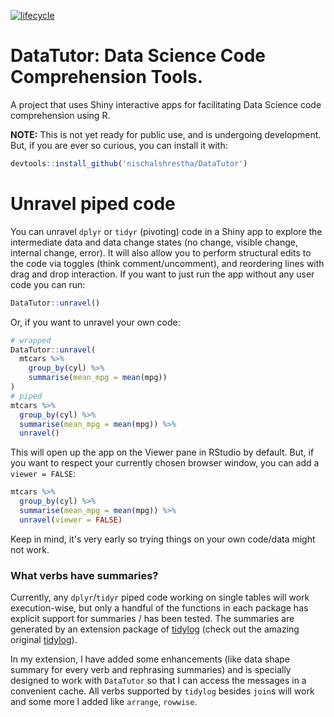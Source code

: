 <!-- badges: start -->
[![lifecycle](https://img.shields.io/badge/lifecycle-experimental-blue.svg)](https://www.tidyverse.org/lifecycle/#experimental)
<!-- badges: end -->

# DataTutor: Data Science Code Comprehension Tools.

A project that uses Shiny interactive apps for facilitating Data Science code comprehension using R.

**NOTE:** This is not yet ready for public use, and is undergoing development. But, if you are ever so curious, you can install it with:

```r
devtools::install_github('nischalshrestha/DataTutor')
```

# Unravel piped code

You can unravel `dplyr` or `tidyr` (pivoting) code in a Shiny app to explore the intermediate data and data change states (no change, visible change, internal change, error). It will also allow you to perform structural edits to the code via toggles (think comment/uncomment), and reordering lines with drag and drop interaction. If you want to just run the app without any user code you can run:

```r
DataTutor::unravel()
```

Or, if you want to unravel your own code:

```r
# wrapped
DataTutor::unravel(
  mtcars %>%
    group_by(cyl) %>% 
    summarise(mean_mpg = mean(mpg))
)
# piped
mtcars %>%
  group_by(cyl) %>% 
  summarise(mean_mpg = mean(mpg)) %>%
  unravel()
```

This will open up the app on the Viewer pane in RStudio by default. But, if you want to respect your currently chosen browser window, you can add a `viewer = FALSE`:

```r
mtcars %>%
  group_by(cyl) %>% 
  summarise(mean_mpg = mean(mpg)) %>%
  unravel(viewer = FALSE)
```

Keep in mind, it's very early so trying things on your own code/data might not work.

### What verbs have summaries?

Currently, any `dplyr`/`tidyr` piped code working on single tables will work execution-wise, but only a handful of the functions in each package has explicit support for summaries / has been tested. The summaries are generated by an extension package of [tidylog](https://github.com/nischalshrestha/tidylog) (check out the amazing original [tidylog](https://github.com/elbersb/tidylog)). 

In my extension, I have added some enhancements (like data shape summary for every verb and rephrasing summaries) and is specially designed to work with `DataTutor` so that I can access the messages in a convenient cache. All verbs supported by `tidylog` besides `join`s will work and some more I added like `arrange`, `rowwise`.
